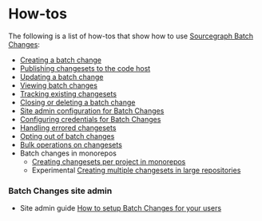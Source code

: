 # How-tos

The following is a list of how-tos that show how to use [Sourcegraph Batch Changes](../index.md):

- [Creating a batch change](creating_a_batch_change.md)
- [Publishing changesets to the code host](publishing_changesets.md)
- [Updating a batch change](updating_a_batch_change.md)
- [Viewing batch changes](viewing_batch_changes.md)
- [Tracking existing changesets](tracking_existing_changesets.md)
- [Closing or deleting a batch change](closing_or_deleting_a_batch_change.md)
- [Site admin configuration for Batch Changes](site_admin_configuration.md)
- [Configuring credentials for Batch Changes](configuring_credentials.md)
- [Handling errored changesets](handling_errored_changesets.md)
- [Opting out of batch changes](opting_out_of_batch_changes.md)
- [Bulk operations on changesets](bulk_operations_on_changesets.md)
- Batch changes in monorepos
  - [Creating changesets per project in monorepos](creating_changesets_per_project_in_monorepos.md)
  - <span class="badge badge-experimental">Experimental</span> [Creating multiple changesets in large repositories](creating_multiple_changesets_in_large_repositories.md)

### Batch Changes site admin

- Site admin guide [How to setup Batch Changes for your users](site-admin-batch-changes.md)
